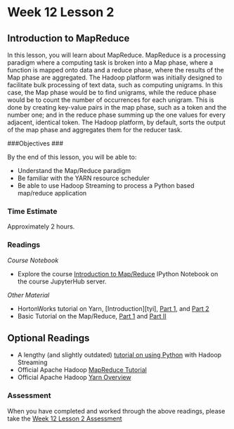 # Week 12 Lesson 2 #
## Introduction to MapReduce ##

In this lesson, you will learn about MapReduce. MapReduce is a
processing paradigm where a computing task is broken into a Map phase,
where a function is mapped onto data and a reduce phase, where the
results of the Map phase are aggregated. The Hadoop platform was
initially designed to facilitate bulk processing of text data, such as
computing unigrams. In this case, the Map phase would be to find
unigrams, while the reduce phase would be to count the number of
occurrences for each unigram. This is done by creating key-value pairs in
the map phase, such as a token and the number one; and in the reduce
phase summing up the one values for every adjacent, identical token. The
Hadoop platform, by default, sorts the output of the map phase and
aggregates them for the reducer task. 

###Objectives ###

By the end of this lesson, you will be able to:

- Understand the Map/Reduce paradigm
- Be familiar with the YARN resource scheduler
- Be able to use Hadoop Streaming to process a Python based map/reduce application

### Time Estimate ###

Approximately 2 hours.

### Readings ####

_Course Notebook_

- Explore the course [Introduction to Map/Reduce][l2nb]
IPython Notebook on the course JupyterHub server.

_Other Material_

- HortonWorks tutorial on Yarn, [Introduction][tyi], [Part 1][typ1], and [Part 2][typ2]
- Basic Tutorial on the Map/Reduce, [Part 1][btmr1] and [Part II][btmr2]

## Optional Readings ##

- A lengthy (and slightly outdated) [tutorial on using Python][tphs] with Hadoop Streaming
- Official Apache Hadoop [MapReduce Tutorial][amrt]
- Official Apache Hadoop [Yarn Overview][ayo]

### Assessment ###

When you have completed and worked through the above readings, please take the [Week 12 Lesson 2 Assessment][la]

[l2nb]: notebooks/intro2mr.ipynb
[la]: https://learn.illinois.edu/mod/quiz/view.php?id=1325362

[tphs]: http://www.michael-noll.com/tutorials/writing-an-hadoop-mapreduce-program-in-python/

[btmr1]: http://www.tutorialspoint.com/map_reduce/map_reduce_introduction.htm
[btmr2]: http://www.tutorialspoint.com/map_reduce/map_reduce_algorithm.htm

[amrt]: http://hadoop.apache.org/docs/current/hadoop-mapreduce-client/hadoop-mapreduce-client-core/MapReduceTutorial.html
[ayo]: http://hadoop.apache.org/docs/current/hadoop-yarn/hadoop-yarn-site/YARN.html

[ty1]: http://hortonworks.com/blog/introducing-apache-hadoop-yarn/
[typ1]: http://hortonworks.com/blog/apache-hadoop-yarn-background-and-an-overview/
[typ2]: http://hortonworks.com/blog/apache-hadoop-yarn-concepts-and-applications/
